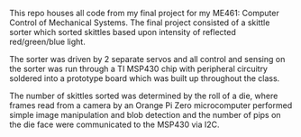 This repo houses all code from my final project for my ME461: Computer Control of Mechanical Systems. The final project consisted of a skittle sorter which sorted skittles based upon intensity of reflected red/green/blue light. 

The sorter was driven by 2 separate servos and all control and sensing on the sorter was run through a TI MSP430 chip with peripheral circuitry soldered into a prototype board which was built up throughout the class.

The number of skittles sorted was determined by the roll of a die, where frames read from a camera by an Orange Pi Zero microcomputer performed simple image manipulation and blob detection and the number of pips on the die face were communicated to the MSP430 via I2C.
